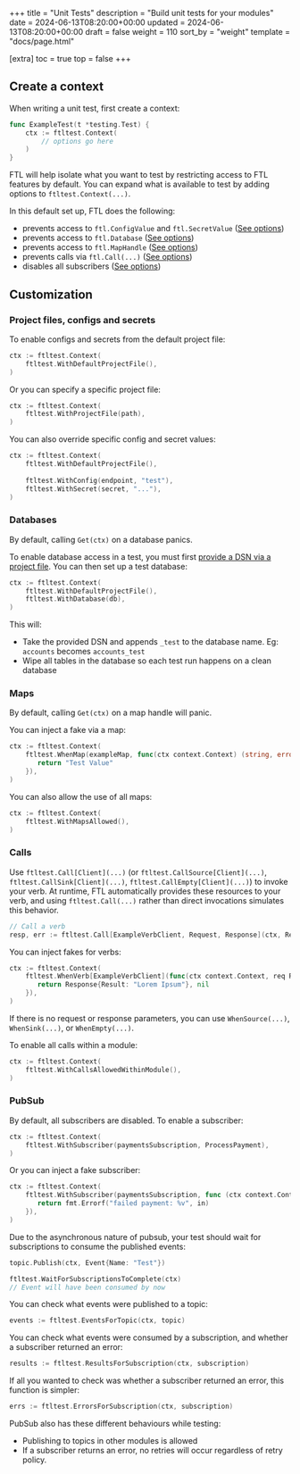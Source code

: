 +++
title = "Unit Tests"
description = "Build unit tests for your modules"
date = 2024-06-13T08:20:00+00:00
updated = 2024-06-13T08:20:00+00:00
draft = false
weight = 110
sort_by = "weight"
template = "docs/page.html"

[extra]
toc = true
top = false
+++

## Create a context

When writing a unit test, first create a context:
```go
func ExampleTest(t *testing.Test) {
    ctx := ftltest.Context(
        // options go here
    )
}
```

FTL will help isolate what you want to test by restricting access to FTL features by default. You can expand what is available to test by adding options to `ftltest.Context(...)`.

In this default set up, FTL does the following:
- prevents access to `ftl.ConfigValue` and `ftl.SecretValue` ([See options](#project-files-configs-and-secrets))
- prevents access to `ftl.Database` ([See options](#databases))
- prevents access to `ftl.MapHandle` ([See options](#maps))
- prevents calls via `ftl.Call(...)` ([See options](#calls))
- disables all subscribers ([See options](#pubsub))

## Customization
### Project files, configs and secrets

To enable configs and secrets from the default project file:
```go
ctx := ftltest.Context(
    ftltest.WithDefaultProjectFile(),
)
```

Or you can specify a specific project file:
```go
ctx := ftltest.Context(
    ftltest.WithProjectFile(path),
)
```

You can also override specific config and secret values:
```go
ctx := ftltest.Context(
    ftltest.WithDefaultProjectFile(),
    
    ftltest.WithConfig(endpoint, "test"),
    ftltest.WithSecret(secret, "..."),
)
```

### Databases
By default, calling `Get(ctx)` on a database panics.

To enable database access in a test, you must first [provide a DSN via a project file](#project-files-configs-and-secrets). You can then set up a test database:
```go
ctx := ftltest.Context(
    ftltest.WithDefaultProjectFile(),
    ftltest.WithDatabase(db),
)
```
This will:
- Take the provided DSN and appends `_test` to the database name. Eg: `accounts` becomes `accounts_test`
- Wipe all tables in the database so each test run happens on a clean database


### Maps
By default, calling `Get(ctx)` on a map handle will panic.

You can inject a fake via a map:
```go
ctx := ftltest.Context(
    ftltest.WhenMap(exampleMap, func(ctx context.Context) (string, error) {
       return "Test Value"
    }),
)
```

You can also allow the use of all maps:
```go
ctx := ftltest.Context(
    ftltest.WithMapsAllowed(),
)
```

### Calls
Use `ftltest.Call[Client](...)` (or `ftltest.CallSource[Client](...)`, `ftltest.CallSink[Client](...)`, `ftltest.CallEmpty[Client](...)`) to invoke your 
verb. At runtime, FTL automatically provides these 
resources to your verb, and using `ftltest.Call(...)` rather than direct invocations simulates this behavior.

```go
// Call a verb
resp, err := ftltest.Call[ExampleVerbClient, Request, Response](ctx, Request{Param: "Test"})
```
You can inject fakes for verbs:
```go
ctx := ftltest.Context(
    ftltest.WhenVerb[ExampleVerbClient](func(ctx context.Context, req Request) (Response, error) {
       return Response{Result: "Lorem Ipsum"}, nil
    }),
)
```
If there is no request or response parameters, you can use `WhenSource(...)`, `WhenSink(...)`, or `WhenEmpty(...)`.

To enable all calls within a module:
```go
ctx := ftltest.Context(
    ftltest.WithCallsAllowedWithinModule(),
)
```

### PubSub
By default, all subscribers are disabled.
To enable a subscriber:
```go
ctx := ftltest.Context(
    ftltest.WithSubscriber(paymentsSubscription, ProcessPayment),
)
```

Or you can inject a fake subscriber:
```go
ctx := ftltest.Context(
    ftltest.WithSubscriber(paymentsSubscription, func (ctx context.Context, in PaymentEvent) error {
       return fmt.Errorf("failed payment: %v", in)
    }),
)
```

Due to the asynchronous nature of pubsub, your test should wait for subscriptions to consume the published events:
```go
topic.Publish(ctx, Event{Name: "Test"})

ftltest.WaitForSubscriptionsToComplete(ctx)
// Event will have been consumed by now
```

You can check what events were published to a topic:
```go
events := ftltest.EventsForTopic(ctx, topic)
```

You can check what events were consumed by a subscription, and whether a subscriber returned an error:
```go
results := ftltest.ResultsForSubscription(ctx, subscription)
```

If all you wanted to check was whether a subscriber returned an error, this function is simpler:
```go
errs := ftltest.ErrorsForSubscription(ctx, subscription)
```

PubSub also has these different behaviours while testing:
- Publishing to topics in other modules is allowed
- If a subscriber returns an error, no retries will occur regardless of retry policy.
